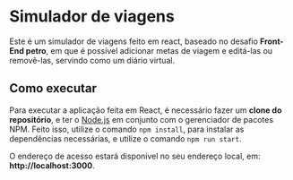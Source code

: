 # Simulador de viagens 

Este é um simulador de viagens feito em react, baseado no desafio **Front-End petro**, em que é possível adicionar metas de viagem e editá-las ou removê-las, servindo como um diário virtual. 


## Como executar

Para executar a aplicação feita em React, é necessário fazer um **clone do repositório**, e ter o [Node.js](https://nodejs.org/en/) em conjunto com o gerenciador de pacotes NPM. 
Feito isso, utilize o comando `npm install`, para instalar as dependências necessárias, e utilize o comando `npm run start`.

O endereço de acesso estará disponível no seu endereço local, em: **http://localhost:3000**.